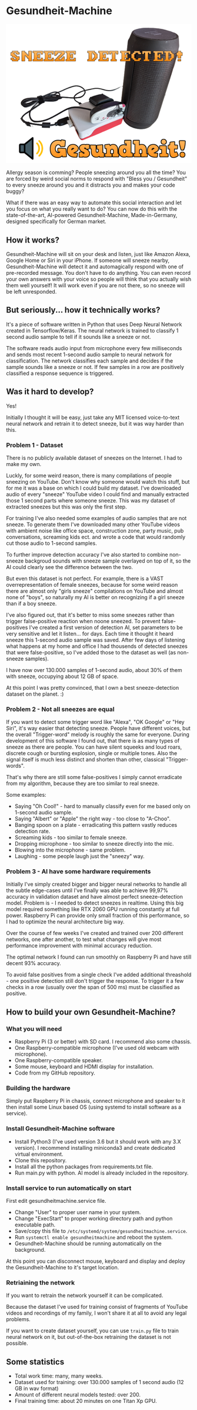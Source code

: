 # Gesundheit-Machine

![Banner](/images/banner.png)

Allergy season is comming? People sneezing around you all the time? You are forced by weird social norms to respond with "Bless you / Gesundheit" to every sneeze around you and it distracts you and makes your code buggy?

What if there was an easy way to automate this social interaction and let you focus on what you really want to do?
You can now do this with the state-of-the-art, AI-powered Gesundheit-Machine, Made-in-Germany, designed specifically for German market.

## How it works?

Gesundheit-Machine will sit on your desk and listen, just like Amazon Alexa, Google Home or Siri in your iPhone. If someone will sneeze nearby, Gesundheit-Machine will detect it and automagically respond with one of pre-recorded message. You don't have to do anything. You can even record your own answers with your voice so people will think that you actually wish them well yourself! It will work even if you are not there, so no sneeze will be left unresponded.

## But seriously... how it technically works?

It's a piece of software written in Python that uses Deep Neural Network created in Tensorflow/Keras. The neural network is trained to classify 1 second audio sample to tell if it sounds like a sneeze or not. 

The software reads audio input from microphone every few milliseconds and sends most recent 1-second audio sample to neural network for classification. The network classifies each sample and decides if the sample sounds like a sneeze or not. If few samples in a row are positively classified a response sequence is triggered.

## Was it hard to develop?

Yes!

Initially I thought it will be easy, just take any MIT licensed voice-to-text neural network and retrain it to detect sneeze, but it was way harder than this.

### Problem 1 - Dataset

There is no publicly available dataset of sneezes on the Internet. I had to make my own.

Luckly, for some weird reason, there is many compilations of people sneezing on YouTube. Don't know why someone would watch this stuff, but for me it was a base on which I could build my dataset. I've downloaded audio of every "sneeze" YouTube video I could find and manually extracted those 1 second parts where someone sneeze. This was my dataset of extracted sneezes but this was only the first step.

For training I've also needed some examples of audio samples that are not sneeze. To generate them I've downloaded many other YouTube videos with ambient noise like office space, construction zone, party music, pub conversations, screaming kids ect. and wrote a code that would randomly cut those audio to 1-second samples.

To further improve detection accuracy I've also started to combine non-sneeze backgroud sounds with sneeze sample overlayed on top of it, so the AI could clearly see the difference between the two.

But even this dataset is not perfect. For example, there is a VAST overrepresentation of female sneezes, because for some weird reason there are almost only "girls sneeze" compilations on YouTube and almost none of "boys", so naturally my AI is better on recognizing if a girl sneeze than if a boy sneeze.

I've also figured out, that it's better to miss some sneezes rather than trigger false-positive reaction when noone sneezed. To prevent false-positives I've created a first version of detection AI, set parameters to be very sensitive and let it listen... for days. Each time it thought it heard sneeze this 1-second audio sample was saved. After few days of listening what happens at my home and office I had thousends of detected sneezes that were false-positive, so I've added those to the dataset as well (as non-sneeze samples).

I have now over 130.000 samples of 1-second audio, about 30% of them with sneeze, occupying about 12 GB of space.

At this point I was pretty convinced, that I own a best sneeze-detection dataset on the planet. :)

### Problem 2 - Not all sneezes are equal

If you want to detect some trigger word like "Alexa", "OK Google" or "Hey Siri", it's way easier that detecting sneeze. People have different voices, but the overall "Trigger-word" melody is roughly the same for everyone. During development of this software I found out, that there is as many types of sneeze as there are people. You can have silent squeeks and loud roars, discrete cough or bursting explosion, single or multiple tones. Also the signal itself is much less distinct and shorten than other, classical "Trigger-words".

That's why there are still some false-positives I simply cannot erradicate from my algorithm, because they are too similar to real sneeze.

Some examples:

* Saying "Oh Cool!" - hard to manually classify even for me based only on 1-second audio sample.
* Saying "Albert" or "Apple" the right way - too close to "A-Choo".
* Banging spoon on a plate - erradicating this pattern vastly reduces detection rate.
* Screaming kids - too similar to female sneeze.
* Dropping microphone - too similar to sneeze directly into the mic.
* Blowing into the microphone - same problem.
* Laughing - some people laugh just the "sneezy" way.

### Problem 3 - AI have some hardware requirements

Initially I've simply created bigger and bigger neural networks to handle all the subtle edge-cases until I've finally was able to achieve 99,97% accuracy in validation dataset and have almost perfect sneeze-detection model. Problem is - I needed to detect sneezes in realtime. Using this big model required something like RTX 2060 GPU running constantly at full power. Raspberry Pi can provide only small fraction of this performance, so I had to optimize the neural architecture big way.

Over the course of few weeks I've created and trained over 200 different networks, one after another, to test what changes will give most performance improvement with minimal accuracy reduction.

The optimal network I found can run smoothly on Raspberry Pi and have still decent 93% accuracy. 

To avoid false positives from a single check I've added additional threashold - one positive detection still don't trigger the response. To trigger it a few checks in a row (usually over the span of 500 ms) must be classified as positive.


## How to build your own Gesundheit-Machine?

### What you will need

* Raspberry Pi (3 or better) with SD card. I recommend also some chassis.
* One Raspberry-compatible microphone (I've used old webcam with microphone).
* One Raspberry-compatible speaker.
* Some mouse, keyboard and HDMI display for installation. 
* Code from my GitHub repository.

### Building the hardware

Simply put Raspberry Pi in chassis, connect microphone and speaker to it then install some Linux based OS (using systemd to install software as a service).

### Install Gesundheit-Machine software

* Install Python3 (I've used version 3.6 but it should work with any 3.X version). I recommend installing miniconda3 and create dedicated virtual environment.
* Clone this repository.
* Install all the python packages from requirements.txt file.
* Run main.py with python. AI model is already included in the repository.

### Install service to run automatically on start

First edit gesundheitmachine.service file.

* Change "User" to proper user name in your system.
* Change "ExecStart" to proper working directory path and python executable path.
* Save/copy this file to `/etc/systemd/system/gesundheitmachine.service`.
* Run `systemctl enable gesundheitmachine` and reboot the system.
* Gesundheit-Machine should be running automatically on the background.

At this point you can disconnect mouse, keyboard and display and deploy the Gesundheit-Machine to it's target location.

### Retriaining the network

If you want to retrain the network yourself it can be complicated.

Because the dataset I've used for training consist of fragments of YouTube videos and recordings of my family, I won't share it at all to avoid any legal problems. 

If you want to create dataset yourself, you can use `train.py` file to train neural network on it, but out-of-the-box retraining the dataset is not possible.

## Some statistics

* Total work time: many, many weeks.
* Dataset used for training: over 130.000 samples of 1 second audio (12 GB in wav format)
* Amount of different neural models tested: over 200.
* Final training time: about 20 minutes on one Titan Xp GPU.
